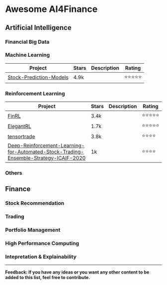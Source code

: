 # Awesome AI4Finance

## Artificial Intelligence

### Financial Big Data

### Machine Learning

|  Project | Stars | Description | Rating |
|----|----|-------------|----|
|[Stock-Prediction-Models](https://github.com/huseinzol05/Stock-Prediction-Models)| 4.9k |  | :star::star::star::star::star: |

### Reinforcement Learning

|  Project | Stars | Description | Rating |
|----|----|-------------|----|
|[FinRL](https://github.com/AI4Finance-LLC/FinRL-Library)| 3.4k | | :star::star::star::star::star: |
|[ElegantRL](https://github.com/AI4Finance-Foundation/ElegantRL)| 1.7k | | :star::star::star::star::star: |
|[tensortrade](https://github.com/tensortrade-org/tensortrade) | 3.8k | | :star::star::star::star: |
|[Deep-Reinforcement-Learning-for-Automated-Stock-Trading-Ensemble-Strategy-ICAIF-2020](https://github.com/AI4Finance-Foundation/Deep-Reinforcement-Learning-for-Automated-Stock-Trading-Ensemble-Strategy-ICAIF-2020)| 1k | | :star::star::star::star: |

### Others

## Finance

### Stock Recommendation

### Trading

### Portfolio Management

### High Performance Computing

### Intepretation & Explainability 

______________________


**Feedback: If you have any ideas or you want any other content to be added to this list, feel free to contribute.**
